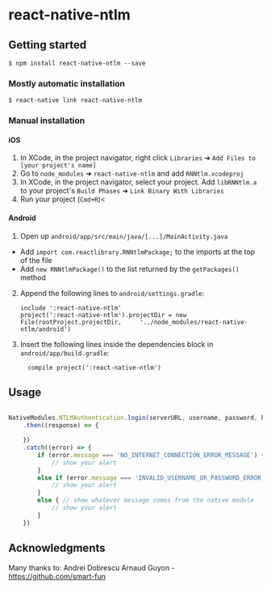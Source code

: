 
# react-native-ntlm 

## Getting started

`$ npm install react-native-ntlm --save`

### Mostly automatic installation

`$ react-native link react-native-ntlm`

### Manual installation


#### iOS

1. In XCode, in the project navigator, right click `Libraries` ➜ `Add Files to [your project's name]`
2. Go to `node_modules` ➜ `react-native-ntlm` and add `RNNtlm.xcodeproj`
3. In XCode, in the project navigator, select your project. Add `libRNNtlm.a` to your project's `Build Phases` ➜ `Link Binary With Libraries`
4. Run your project (`Cmd+R`)<

#### Android

1. Open up `android/app/src/main/java/[...]/MainActivity.java`
  - Add `import com.reactlibrary.RNNtlmPackage;` to the imports at the top of the file
  - Add `new RNNtlmPackage()` to the list returned by the `getPackages()` method
2. Append the following lines to `android/settings.gradle`:
  	```
  	include ':react-native-ntlm'
  	project(':react-native-ntlm').projectDir = new File(rootProject.projectDir, 	'../node_modules/react-native-ntlm/android')
  	```
3. Insert the following lines inside the dependencies block in `android/app/build.gradle`:
  	```
      compile project(':react-native-ntlm')
  	```

## Usage
```javascript

NativeModules.NTLMAuthentication.login(serverURL, username, password, headers)
    .then((response) => {

    })
    .catch((error) => {
        if (error.message === 'NO_INTERNET_CONNECTION_ERROR_MESSAGE') {
            // show your alert
        }
        else if (error.message === 'INVALID_USERNAME_OR_PASSWORD_ERROR_MESSAGE') {
            // show your alert
        }
        else { // show whatever message comes from the native module
            // show your alert
        }
    })
  ```

## Acknowledgments
    
  Many thanks to:
    Andrei Dobrescu
    Arnaud Guyon - https://github.com/smart-fun
   